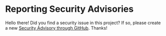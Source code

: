 # Reporting Security Advisories

Hello there! Did you find a security issue in this project? If so, please create a new [Security Advisory through GitHub](https://github.com/andrewjkerr/bug-bounty-in-a-box/security/advisories). Thanks!
